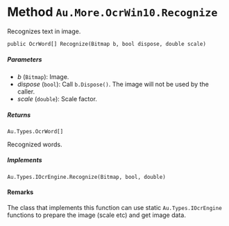 # Method `Au.More.OcrWin10.Recognize`

Recognizes text in image.

```
public OcrWord[] Recognize(Bitmap b, bool dispose, double scale)
```

##### Parameters

- *b*  (`Bitmap`):
    Image.
- *dispose*  (`bool`):
    Call `b.Dispose()`. The image will not be used by the caller.
- *scale*  (`double`):
    Scale factor.

##### Returns

`Au.Types.OcrWord[]`

Recognized words.

##### Implements

`Au.Types.IOcrEngine.Recognize(Bitmap, bool, double)`

#### Remarks

The class that implements this function can use static `Au.Types.IOcrEngine` functions to prepare the image (scale etc) and get image data.